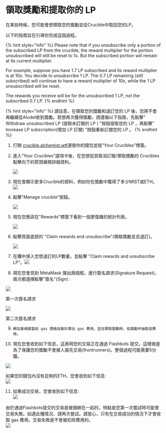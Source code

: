 # 領取獎勵和提取你的 LP

在某些時候，您可能會想領取您的獎勵並從Crucible中取回您的LP。 

以下的指南旨在引導你完成這個過程。 

{% hint style="info" %}
Please note that if you unsubscribe only a portion of the subscribed LP from the crucible, the reward multiplier for the portion unsubscribed will still be reset to 1x. But the subscribed portion will remain at its current multiplier. 

For example, suppose you have 1.7 LP subscribed and its reward multiplier is at 10x. You decide to unsubscribe 1 LP. The 0.7 LP remaining \(still subscribed\) will continue to have a reward multiplier of 10x, while the 1 LP unsubscribed will be reset. 

The rewards you receive will be for the unsubscribed 1 LP, not the subscribed 0.7 LP.
{% endhint %}

{% hint style="info" %}
請註意，在領取您的獎勵和退訂您的 LP 後，您將不會再繼續從Aludel收到獎勵。若想再次獲得獎勵，請遵循以下指南，先點擊" Withdraw unsubscribed LP \(提取未訂閱的 LP \) "按鈕提取您的 LP ，再點擊" Increase LP subscription\(增加 LP 訂閱\) "按鈕重新訂閱您的 LP 。
{% endhint %}

1. 打開 [crucible.alchemist.wtf](https://crucible.alchemist.wtf/)連接你的錢包並按"Your Crucibles"標簽。
2. 進入“Your Crucibles”選項卡後，在您想從其取消訂閱/領取獎勵的 Crucibles 點擊向下的箭頭展開詳細資料。

  
   ![](../../.gitbook/assets/screenshot-2021-05-07-at-12.50.58.png) 

3. 現在會顯示更多Crucible的資料，例如你在獎勵中獲得了多少MIST或ETH。 ![](../../.gitbook/assets/screenshot-2021-05-07-at-12.50.42.png) 
4. 點擊“Manage crucible”按鈕。

  
   ![](../../.gitbook/assets/screenshot-2021-05-07-at-12.51.04.png) 

5. 現在您應該在"Rewards"標簽下看到一個更復雜的統計列表。

  
    ![](../../.gitbook/assets/screenshot-2021-05-07-at-12.51.22.png) 

6. 點擊頁面底部的 "Claim rewards and unsubscribe"\(領取獎勵並且退訂\)。

  
   ![](../../.gitbook/assets/screenshot-2021-05-07-at-13.05.52.png) 

7. 在欄中填入您想退訂的LP數量，並點擊 "Claim rewards and unsubscribe LP"。![](../../.gitbook/assets/1.png)
8. 現在您會見到 MetaMask 彈出兩個框，進行簽名請求\(Signature Request\)，兩次都選擇點擊"簽名"\(Sign\) :

![](../../.gitbook/assets/2%20%282%29%20%282%29%20%281%29.png)

第一次簽名請求

![](../../.gitbook/assets/3%20%281%29%20%285%29%20%281%29%20%284%29.png)

第二次簽名請求  


9.     網站會根據當前 gas 價格自動計算出 gas 費用，並在領取獎勵時，從獎勵中抽取這費用。

10.   現在您會收到如下信息，這表明您的交易正在通過 Flashbots 提交。這樣做是為了保護您的獎勵不會被人搶先交易\(frontrunners\)。整個過程可能需要5分鐘。

![](../../.gitbook/assets/4%20%281%29%20%282%29.png)  
  
如果您的錢包內沒有足夠的ETH，您會收到如下信息:  
![](../../.gitbook/assets/edlin%20%281%29.png)  


11.   如果成功交易，您會收到如下信息:  
![](../../.gitbook/assets/6.png)  
  
由於通過Flashbots提交的交易是被捆綁在一起的，特點是您第一次嘗試時可能會交易失敗。如遇此種情況，請再次嘗試。請放心，只有在交易成功的情況下才會收取 gas 費用。交易失敗是不會被扣除費用的。  
![](../../.gitbook/assets/7%20%281%29.png)

